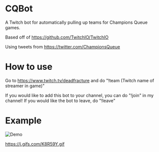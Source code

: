 # CQBot

A Twitch bot for automatically pulling up teams for Champions Queue games.

Based off of https://github.com/TwitchIO/TwitchIO

Using tweets from https://twitter.com/ChampionsQueue

# How to use

Go to https://www.twitch.tv/deadfracture and do "!team (Twitch name of streamer in game)"

If you would like to add this bot to your channel, you can do "!join" in my channel! If you would like the bot to leave, do "!leave"

# Example

![Demo](https://user-images.githubusercontent.com/63633754/182012354-15cd819a-23dc-4715-bfac-74dcbf808f6e.gif)

https://j.gifs.com/K8R59Y.gif
